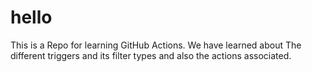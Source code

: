# hello

This is a Repo for learning GitHub Actions.
We have learned about The different triggers and its filter types and also the actions associated.
